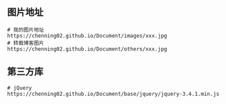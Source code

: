 ## 图片地址

```http
# 我的图片地址
https://chenning02.github.io/Document/images/xxx.jpg
# 转载博客图片
https://chenning02.github.io/Document/others/xxx.jpg
```



## 第三方库

```http
# jQuery
https://chenning02.github.io/Document/base/jquery/jquery-3.4.1.min.js
```


